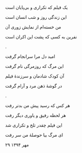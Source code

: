 <!-- 
.. title: اکران
.. slug: ekran
.. date: 2015-11-30 23:04:45 UTC
.. tags: رباعی, رباعی پیوسته
.. category: 
.. link: 
.. description: 
.. type: text
-->

یک فیلم که تکراری و بی‌پایان است

این زندگی روز و شب انسان است

من خسته‌ام از نمایش زوری آن

نفرین به کسی که پشت این اکران است

.

امید دل مرا سرانجام گرفت

این مرگ که روزمرگی نام گرفت

آن کودک شادمان و سرزندهٔ فیلم

در گوشهٔ ذهن مرد و آرام گرفت

.

هر کس که رسید پیش من بدتر رفت

هر لحظه رفیق و یاوری دیگر رفت

این فیلم چقدر تلخ و تکراری شد

ای مرگ بیا حوصلهٔ من سر رفت

۲۹ مهر ۱۳۹۴
